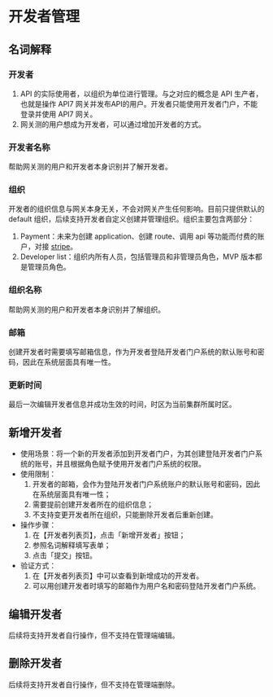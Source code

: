 
# 开发者管理

## 名词解释

### 开发者

1. API 的实际使用者，以组织为单位进行管理。与之对应的概念是 API 生产者，也就是操作 API7 网关并发布API的用户。开发者只能使用开发者门户，不能登录并使用 API7 网关。
2. 网关测的用户想成为开发者，可以通过增加开发者的方式。

### 开发者名称

帮助网关测的用户和开发者本身识别并了解开发者。

### 组织

开发者的组织信息与网关本身无关，不会对网关产生任何影响。目前只提供默认的 default 组织，后续支持开发者自定义创建并管理组织。组织主要包含两部分：
1. Payment：未来为创建 application、创建 route、调用 api 等功能而付费的账户，对接 [stripe](https://stripe.com/zh-cn-us)。
2. Developer list：组织内所有人员，包括管理员和非管理员角色，MVP 版本都是管理员角色。

### 组织名称

帮助网关测的用户和开发者本身识别并了解组织。

### 邮箱

创建开发者时需要填写邮箱信息，作为开发者登陆开发者门户系统的默认账号和密码，因此在系统层面具有唯一性。

### 更新时间

最后一次编辑开发者信息并成功生效的时间，时区为当前集群所属时区。

## 新增开发者

- 使用场景：将一个新的开发者添加到开发者门户，为其创建登陆开发者门户系统的账号，并且根据角色赋予使用开发者门户系统的权限。
- 使用限制：
  1. 开发者的邮箱，会作为登陆开发者门户系统账户的默认账号和密码，因此在系统层面具有唯一性；
  2. 需要提前创建开发者所在的组织信息；
  3. 不支持变更开发者所在组织，只能删除开发者后重新创建。
- 操作步骤：
  1. 在【开发者列表页】，点击「新增开发者」按钮；
  2. 参照名词解释填写表单；
  3. 点击「提交」按钮。
- 验证方式：
  1. 在【开发者列表页】中可以查看到新增成功的开发者。 
  2. 可以用创建开发者时填写的邮箱作为用户名和密码登陆开发者门户系统。

## 编辑开发者

后续将支持开发者自行操作，但不支持在管理端编辑。

## 删除开发者

后续将支持开发者自行操作，但不支持在管理端删除。
